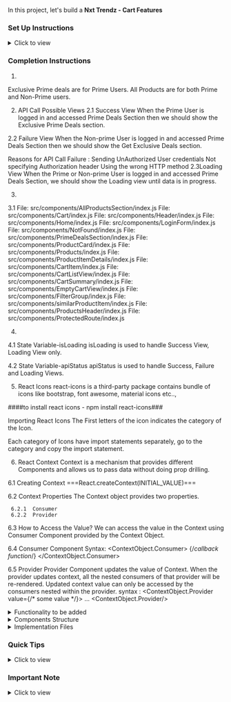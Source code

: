 In this project, let's build a **Nxt Trendz - Cart Features** 



### Set Up Instructions

<details>
<summary>Click to view</summary>

- Download dependencies by running `npm install`
- Start up the app using `npm start`
</details>

### Completion Instructions

1. 
Exclusive Prime deals are for Prime Users.
All Products are for both Prime and Non-Prime users.


2. API Call Possible Views
2.1 Success View
When the Prime User is logged in and accessed Prime Deals Section then we should show the Exclusive Prime Deals section.

2.2 Failure View
When the Non-prime User is logged in and accessed Prime Deals Section then we should show the Get Exclusive Deals section.

Reasons for API Call Failure :
Sending UnAuthorized User credentials
Not specifying Authorization header
Using the wrong HTTP method
2.3Loading View
When the Prime or Non-prime User is logged in and accessed Prime Deals Section, we should show the Loading view until data is in progress.


3. 
3.1 File: src/components/AllProductsSection/index.js
    File: src/components/Cart/index.js
    File: src/components/Header/index.js
    File: src/components/Home/index.js
    File: src/components/LoginForm/index.js
    File: src/components/NotFound/index.js
    File: src/components/PrimeDealsSection/index.js
    File: src/components/ProductCard/index.js
    File: src/components/Products/index.js
    File: src/components/ProductItemDetails/index.js
    File: src/components/CartItem/index.js
    File: src/components/CartListView/index.js
    File: src/components/CartSummary/index.js
    File: src/components/EmptyCartView/index.js
    File: src/components/FilterGroup/index.js
    File: src/components/similarProductItem/index.js
    File: src/components/ProductsHeader/index.js
    File: src/components/ProtectedRoute/index.js



4. 

4.1 State Variable-isLoading
isLoading is used to handle Success View, Loading View only. 

4.2 State Variable-apiStatus
apiStatus is used to handle Success, Failure and Loading Views.


5. React Icons
react-icons is a third-party package contains bundle of icons like bootstrap, font awesome, material icons etc..,
 
 ####to install react icons - npm install react-icons###

 Importing React Icons
The First letters of the icon indicates the category of the Icon.

Each category of Icons have import statements separately, go to the category and copy the import statement.

6. React Context
Context is a mechanism that provides different Components and allows us to pass data without doing prop drilling.

6.1 Creating Context
      ===React.createContext(INITIAL_VALUE)===

6.2 Context Properties
    The Context object provides two properties.

     6.2.1  Consumer
     6.2.2  Provider

 6.3 How to Access the Value?
We can access the value in the Context using Consumer Component provided by the Context Object.

6.4 Consumer Component
Syntax: <ContextObject.Consumer>
  {/*callback function*/}
</ContextObject.Consumer>

6.5 Provider
Provider Component updates the value of Context.
When the provider updates context, all the nested consumers of that provider will be re-rendered.
Updated context value can only be accessed by the consumers nested within the provider.
syntax : <ContextObject.Provider value={/* some value */}>
   ...
<ContextObject.Provider/>






<details>
<summary>Functionality to be added</summary>
<br/>

The app must have the following functionalities

- When an unauthenticated user tries to access the **Cart** Route, then the page should be navigated to **Login** Route

- Following are the features to be implemented

  - Feature 1

    - When an authenticated user tries to add the same product multiple times
      - The quantity of the product should be updated accordingly, and the count of the cart items in the header should be remained same

  - Feature 2

    - The total amount and number of items in the cart should be displayed in the **Cart** Route

  - Feature 3

    - In each cart item in the cart
      - When the plus icon is clicked, then the quantity of the product should be incremented by one
      - When the minus icon is clicked, then the quantity of the product should be decremented by one
      - When the quantity of the product is one and the minus icon is clicked, then the respective product should be removed from the cart
      - Based on the quantity of the product, the product price and the Cart Summary, i.e the total cost should be updated accordingly

  - Feature 4

    - When an authenticated user clicks on the remove button, cart item should be removed from the cart list

  - Feature 5

    - When an authenticated user clicks on the **Remove All** button, all the cart items should be removed from the cart and [Empty Cart View](https://assets.ccbp.in/frontend/content/react-js/nxt-trendz-cart-features-empty-cart-view.png) should be displayed

- The `CartContext` has an object as a value with the following properties
  - `cartList` - this key stores the cart items
  - `removeAllCartItems` - this method is used to remove all the cart items in the `cartList`
  - `addCartItem` - this method adds the cart item to the `cartList`
  - `removeCartItem` - this method removes the cart item from the `cartList`
  - `incrementCartItemQuantity` - this method increases the quantity of a product in the `cartList`
  - `decrementCartItemQuantity` - this method decreases the quantity of a product in the `cartList`

</details>

<details>
<summary>Components Structure</summary>

<br/>
<div style="text-align: center;">
    <img src="https://assets.ccbp.in/frontend/content/react-js/nxt-trendz-cart-features-component-structure-breakdown.png" alt="component structure breakdown" style="max-width:100%;box-shadow:0 2.8px 2.2px rgba(0, 0, 0, 0.12)">
</div>
<br/>

</details>

<details>
<summary>Implementation Files</summary>
<br/>

Use these files to complete the implementation:

- `src/App.js`
- `src/components/Cart/index.js`
- `src/components/Cart/index.css`
- `src/components/CartItem/index.js`
- `src/components/CartItem/index.css`
- `src/components/CartSummary/index.js`
- `src/components/CartSummary/index.css`
</details>

### Quick Tips

<details>
<summary>Click to view</summary>
<br>

- The `line-height` CSS property sets the height of a line box. It's commonly used to set the distance between lines of text

  ```
  line-height: 1.5;
  ```

    <br/>
    <img src="https://assets.ccbp.in/frontend/react-js/line-height-img.png" alt="line height" style="width:90%; max-width: 600px;"/>

- The array method `find()` returns the first item's value that satisfies the provided testing function. If no item is found, it returns `undefined`

  **Syntax**: `arr.find(Testing Function)`

</details>

### Important Note

<details>
<summary>Click to view</summary>

<br/>

**The following instructions are required for the tests to pass**

- `BsPlusSquare`, `BsDashSquare` icons from `react-icons` should be used for **plus** and **minus** buttons in cart item
- The Cart Item should consist of two HTML button elements with data-testid attribute values as **plus** and **minus** respectively
- `AiFillCloseCircle` icon from react-icons should be used for **remove** button in cartItem
- The Cart Item should consist of an HTML button element with data-testid attribute values as **remove**
- The product image in **Cart Item** Route should have the alt as `title` of the product

- Prime User credentials

  ```text
   username: rahul
   password: rahul@2021
  ```

- Non-Prime User credentials

  ```text
   Username: henry
password: henry_the_developer
  ```

</details>

### Resources

<details>
<summary>Colors</summary>

<br/>

<div style="background-color: #0b69ff; width: 150px; padding: 10px; color: white">Hex: #0b69ff</div>
<div style="background-color: #171f46; width: 150px; padding: 10px; color: white">Hex: #171f46</div>
<div style="background-color: #616e7c; width: 150px; padding: 10px; color: white">Hex: #616e7c</div>
<div style="background-color: #ffffff; width: 150px; padding: 10px; color: black">Hex: #ffffff</div>

</details>

<details>
<summary>Font-families</summary>

- Roboto


==>  Overview  <==
This is the frontend of a fully responsive e-commerce website built with modern web technologies. The project focuses on providing a seamless user experience for browsing and purchasing products. It includes features like product listings, shopping cart, and a user-friendly interface.

==>  Features  <==
Product Display: Browse through a variety of products with detailed information such as images, prices, and descriptions.
Search Functionality: Users can search for products by name or category.
Shopping Cart: Add items to the cart, view the total price, and adjust quantities.
Responsive Design: The site is optimized for various screen sizes, providing a smooth experience on both mobile and desktop devices.

 ==> Technologies Used <==
HTML5: For structuring the web pages.
CSS3: For styling, including Flex box and CSS Grid for layout.
JavaScript (ES6+): For dynamic interactions and logic.
React.js: A JavaScript library for building the user interface.
React Router: For handling page navigation.
Axios or Fetch API: For HTTP requests to any backend API.
Bootstrap or Tailwind CSS: For responsive and modern design (if used).


